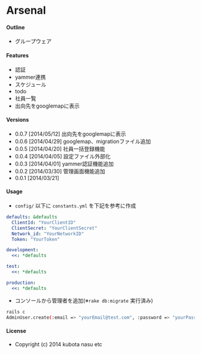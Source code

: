Arsenal
===

#### Outline

- グループウェア

#### Features

- 認証
- yammer連携
- スケジュール
- todo
- 社員一覧
- 出向先をgooglemapに表示

#### Versions

- 0.0.7 [2014/05/12] 出向先をgooglemapに表示
- 0.0.6 [2014/04/29] googlemap、migrationファイル追加
- 0.0.5 [2014/04/20] 社員一括登録機能
- 0.0.4 [2014/04/05] 設定ファイル外部化
- 0.0.3 [2014/04/01] yammer認証機能追加
- 0.0.2 [2014/03/30] 管理画面機能追加
- 0.0.1 [2014/03/21]

#### Usage
- `config/` 以下に `constants.yml` を下記を参考に作成
```yml
defaults: &defaults
  ClientId: "YourClientID"
  ClientSecret: "YourClientSecret"
  Network_id: "YourNetworkID"
  Token: "YourToken"

development:
  <<: *defaults

test:
  <<: *defaults

production:
  <<: *defaults
```

- コンソールから管理者を追加(※`rake db:migrate` 実行済み)
```sh
rails c
AdminUser.create(:email => "yourEmail@test.com", :password => "yourPassword", :password_confirmation => "yourPassword")
```

#### License

- Copyright (c) 2014 kubota nasu etc

